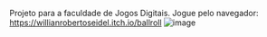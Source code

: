 Projeto para a faculdade de Jogos Digitais.
Jogue pelo navegador: https://willianrobertoseidel.itch.io/ballroll
![image](https://github.com/WillianSeidel/ProjetoFaculdade/assets/126173353/9b5bc56d-dadb-4dad-91ba-432ebdc1060d)
